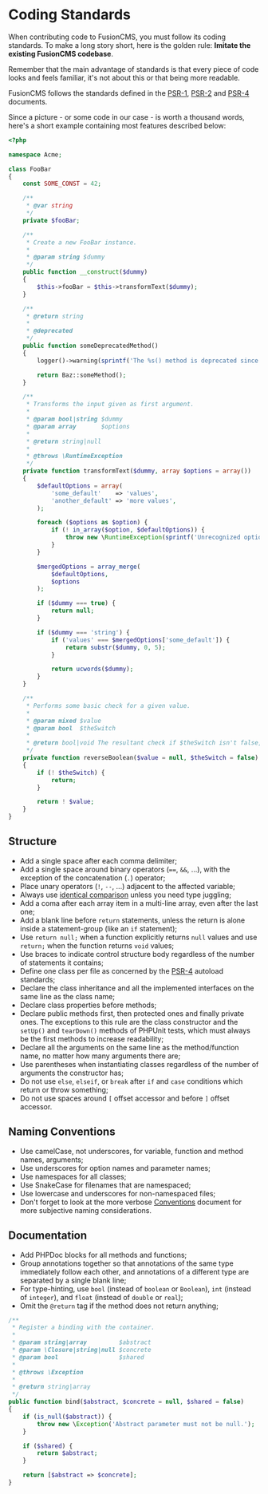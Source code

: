 # Coding Standards

When contributing code to FusionCMS, you must follow its coding standards. To make a long story short, here is the golden rule: **Imitate the existing FusionCMS codebase**.

Remember that the main advantage of standards is that every piece of code looks and feels familiar, it's not about this or that being more readable.

FusionCMS follows the standards defined in the [PSR-1](http://www.php-fig.org/psr/psr-1/), [PSR-2](http://www.php-fig.org/psr/psr-2/) and [PSR-4](http://www.php-fig.org/psr/psr-4/) documents.

Since a picture - or some code in our case - is worth a thousand words, here's a short example containing most features described below:

```php
<?php

namespace Acme;

class FooBar
{
    const SOME_CONST = 42;

    /**
     * @var string
     */
    private $fooBar;

    /**
     * Create a new FooBar instance.
     *
     * @param string $dummy
     */
    public function __construct($dummy)
    {
        $this->fooBar = $this->transformText($dummy);
    }

    /**
     * @return string
     *
     * @deprecated
     */
    public function someDeprecatedMethod()
    {
        logger()->warning(sprintf('The %s() method is deprecated since version 2.8 and will be removed in 3.0. Use Acme\Baz::someMethod() instead.', __METHOD__));

        return Baz::someMethod();
    }

    /**
     * Transforms the input given as first argument.
     *
     * @param bool|string $dummy
     * @param array       $options
     *
     * @return string|null
     *
     * @throws \RuntimeException
     */
    private function transformText($dummy, array $options = array())
    {
        $defaultOptions = array(
            'some_default'    => 'values',
            'another_default' => 'more values',
        );

        foreach ($options as $option) {
            if (! in_array($option, $defaultOptions)) {
                throw new \RuntimeException(sprintf('Unrecognized option "%s"', $option));
            }
        }

        $mergedOptions = array_merge(
            $defaultOptions,
            $options
        );

        if ($dummy === true) {
            return null;
        }

        if ($dummy === 'string') {
            if ('values' === $mergedOptions['some_default']) {
                return substr($dummy, 0, 5);
            }

            return ucwords($dummy);
        }
    }

    /**
     * Performs some basic check for a given value.
     *
     * @param mixed $value
     * @param bool  $theSwitch
     *
     * @return bool|void The resultant check if $theSwitch isn't false, void otherwise
     */
    private function reverseBoolean($value = null, $theSwitch = false)
    {
        if (! $theSwitch) {
            return;
        }

        return ! $value;
    }
}
```

## Structure
- Add a single space after each comma delimiter;
- Add a single space around binary operators (`==`, `&&`, ...), with the exception of the concatenation (`.`) operator;
- Place unary operators (`!`, `--`, ...) adjacent to the affected variable;
- Always use [identical comparison](http://php.net/manual/en/language.operators.comparison.php) unless you need type juggling;
- Add a coma after each array item in a multi-line array, even after the last one;
- Add a blank line before `return` statements, unless the return is alone inside a statement-group (like an `if` statement);
- Use `return null;` when a function explicitly returns `null` values and use `return;` when the function returns `void` values;
- Use braces to indicate control structure body regardless of the number of statements it contains;
- Define one class per file as concerned by the [PSR-4](http://www.php-fig.org/psr/psr-4/) autoload standards;
- Declare the class inheritance and all the implemented interfaces on the same line as the class name;
- Declare class properties before methods;
- Declare public methods first, then protected ones and finally private ones. The exceptions to this rule are the class constructor and the `setUp()` and `tearDown()` methods of PHPUnit tests, which must always be the first methods to increase readability;
- Declare all the arguments on the same line as the method/function name, no matter how many arguments there are;
- Use parentheses when instantiating classes regardless of the number of arguments the constructor has;
- Do not use `else`, `elseif`, or `break` after `if` and `case` conditions which return or throw something;
- Do not use spaces around `[` offset accessor and before `]` offset accessor.

## Naming Conventions
- Use camelCase, not underscores, for variable, function and method names, arguments;
- Use underscores for option names and parameter names;
- Use namespaces for all classes;
- Use SnakeCase for filenames that are namespaced;
- Use lowercase and underscores for non-namespaced files;
- Don't forget to look at the more verbose [Conventions](#) document for more subjective naming considerations.

## Documentation
- Add PHPDoc blocks for all methods and functions;
- Group annotations together so that annotations of the same type immediately follow each other, and annotations of a different type are separated by a single blank line;
- For type-hinting, use `bool` (instead of `boolean` or `Boolean`), `int` (instead of `integer`), and `float` (instead of `double` or `real`);
- Omit the `@return` tag if the method does not return anything;

```php
/**
 * Register a binding with the container.
 *
 * @param string|array         $abstract
 * @param \Closure|string|null $concrete
 * @param bool                 $shared
 *
 * @throws \Exception
 *
 * @return string|array
 */
public function bind($abstract, $concrete = null, $shared = false)
{
    if (is_null($abstract)) {
        throw new \Exception('Abstract parameter must not be null.');
    }

    if ($shared) {
        return $abstract;
    }

    return [$abstract => $concrete];
}
```
